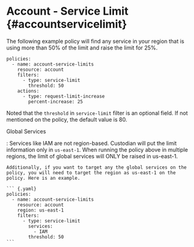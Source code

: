 Account - Service Limit {#accountservicelimit}
=======================

The following example policy will find any service in your region that
is using more than 50% of the limit and raise the limit for 25%.

``` {.yaml}
policies:
  - name: account-service-limits
    resource: account
    filters:
      - type: service-limit
        threshold: 50
    actions:
      - type: request-limit-increase
        percent-increase: 25
```

Noted that the `threshold` in `service-limit` filter is an optional
field. If not mentioned on the policy, the default value is 80.

Global Services

:   Services like IAM are not region-based. Custodian will put the limit
    information only in `us-east-1`. When running the policy above in
    multiple regions, the limit of global services will ONLY be raised
    in us-east-1.

    Additionally, if you want to target any the global services on the
    policy, you will need to target the region as us-east-1 on the
    policy. Here is an example.

    ``` {.yaml}
    policies:
      - name: account-service-limits
        resource: account
        region: us-east-1
        filters:
          - type: service-limit
            services:
              - IAM
            threshold: 50
    ```
